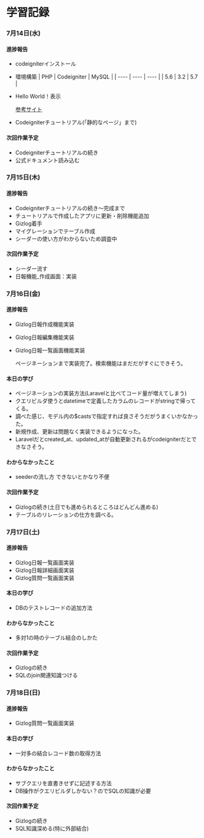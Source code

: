 # 学習記録
### 7月14日(水)
#### 進捗報告
- codeigniterインストール
- 環境構築
|  PHP  |  Codeigniter  |  MySQL  |
| ---- | ---- | ---- |
|  5.6  |  3.2  |  5.7  |

- Hello World！表示

     [参考サイト](https://deep-blog.jp/engineer/6828/)

- Codeigniterチュートリアル(「静的なページ」まで)
#### 次回作業予定
- Codeigniterチュートリアルの続き
- 公式ドキュメント読み込む


### 7月15日(木)
#### 進捗報告
- Codeigniterチュートリアルの続き〜完成まで
- チュートリアルで作成したアプリに更新・削除機能追加
- Gizlog着手
- マイグレーションでテーブル作成
- シーダーの使い方がわからないため調査中
#### 次回作業予定
- シーダー流す
- 日報機能_作成画面：実装


### 7月16日(金)
#### 進捗報告
- Gizlog日報作成機能実装
- Gizlog日報編集機能実装
- Gizlog日報一覧画面機能実装

    ページネーションまで実装完了。検索機能はまだだがすぐにできそう。
#### 本日の学び
- ページネーションの実装方法(Laravelと比べてコード量が増えてしまう)
- クエリビルダ使うとdatetimeで定義したカラムのレコードがstringで帰ってくる。
- 調べた感じ、モデル内の$castsで指定すれば良さそうだがうまくいかなかった。
- 新規作成、更新は問題なく実装できるようになった。
- Laravelだとcreated_at、updated_atが自動更新されるがcodeigniterだとできなさそう。
#### わからなかったこと
- seederの流し方
    できないとかなり不便
#### 次回作業予定
- Gizlogの続き(土日でも進められるところはどんどん進める)
- テーブルのリレーションの仕方を調べる。


### 7月17日(土)
#### 進捗報告
- Gizlog日報一覧画面実装
- Gizlog日報詳細画面実装
- Gizlog質問一覧画面実装

#### 本日の学び
- DBのテストレコードの追加方法
#### わからなかったこと
- 多対1の時のテーブル結合のしかた
#### 次回作業予定
- Gizlogの続き
- SQLのjoin関連知識つける


### 7月18日(日)
#### 進捗報告
- Gizlog質問一覧画面実装
#### 本日の学び
- 一対多の結合レコード数の取得方法
#### わからなかったこと
- サブクエリを直書きせずに記述する方法
- DB操作がクエリビルダしかない？のでSQLの知識が必要
#### 次回作業予定
- Gizlogの続き
- SQL知識深める(特に外部結合)